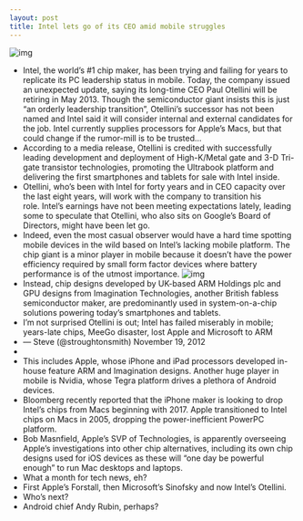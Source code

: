 ```yaml
---
layout: post
title: Intel lets go of its CEO amid mobile struggles
---
```

![img](http://media.idownloadblog.com/wp-content/uploads/2012/11/Intel-chip-teaser-001.jpg)
* Intel, the world’s #1 chip maker, has been trying and failing for years to replicate its PC leadership status in mobile. Today, the company issued an unexpected update, saying its long-time CEO Paul Otellini will be retiring in May 2013. Though the semiconductor giant insists this is just “an orderly leadership transition”, Otellini’s successor has not been named and Intel said it will consider internal and external candidates for the job. Intel currently supplies processors for Apple’s Macs, but that could change if the rumor-mill is to be trusted…
* According to a media release, Otellini is credited with successfully leading development and deployment of High-K/Metal gate and 3-D Tri-gate transistor technologies, promoting the Ultrabook platform and delivering the first smartphones and tablets for sale with Intel inside.
* Otellini, who’s been with Intel for forty years and in CEO capacity over the last eight years, will work with the company to transition his role. Intel’s earnings have not been meeting expectations lately, leading some to speculate that Otellini, who also sits on Google’s Board of Directors, might have been let go.
* Indeed, even the most casual observer would have a hard time spotting mobile devices in the wild based on Intel’s lacking mobile platform. The chip giant is a minor player in mobile because it doesn’t have the power efficiency required by small form factor devices where battery performance is of the utmost importance.
![img](http://media.idownloadblog.com/wp-content/uploads/2012/11/Paul-Otellini-and-Steve-Jobs-Intel-wafer.jpg)
* Instead, chip designs developed by UK-based ARM Holdings plc and GPU designs from Imagination Technologies, another British fabless semiconductor maker, are predominantly used in system-on-a-chip solutions powering today’s smartphones and tablets.
* I’m not surprised Otellini is out; Intel has failed miserably in mobile; years-late chips, MeeGo disaster, lost Apple and Microsoft to ARM
* — Steve (@stroughtonsmith) November 19, 2012
*  
* This includes Apple, whose iPhone and iPad processors developed in-house feature ARM and Imagination designs. Another huge player in mobile is Nvidia, whose Tegra platform drives a plethora of Android devices.
* Bloomberg recently reported that the iPhone maker is looking to drop Intel’s chips from Macs beginning with 2017. Apple transitioned to Intel chips on Macs in 2005, dropping the power-inefficient PowerPC platform.
* Bob Masnfield, Apple’s SVP of Technologies, is apparently overseeing Apple’s investigations into other chip alternatives, including its own chip designs used for iOS devices as these will “one day be powerful enough” to run Mac desktops and laptops.
* What a month for tech news, eh?
* First Apple’s Forstall, then Microsoft’s Sinofsky and now Intel’s Otellini.
* Who’s next?
* Android chief Andy Rubin, perhaps?

